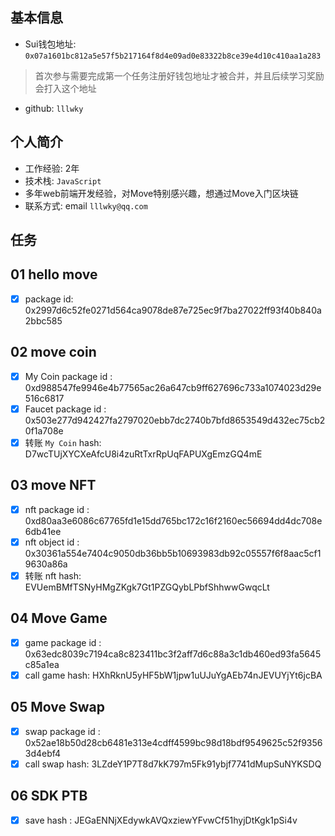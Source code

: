 ## 基本信息
- Sui钱包地址: `0x07a1601bc812a5e57f5b217164f8d4e09ad0e83322b8ce39e4d10c410aa1a283`
> 首次参与需要完成第一个任务注册好钱包地址才被合并，并且后续学习奖励会打入这个地址
- github: `lllwky`

## 个人简介
- 工作经验: 2年
- 技术栈: `JavaScript`
- 多年web前端开发经验，对Move特别感兴趣，想通过Move入门区块链
- 联系方式: email `lllwky@qq.com`

## 任务

##   01 hello move  
- [x] package id: 0x2997d6c52fe0271d564ca9078de87e725ec9f7ba27022ff93f40b840a2bbc585

##   02 move coin
- [x] My Coin package id : 0xd988547fe9946e4b77565ac26a647cb9ff627696c733a1074023d29e516c6817
- [x] Faucet package id : 0x503e277d942427fa2797020ebb7dc2740b7bfd8653549d432ec75cb20f1a708e
- [x] 转账 `My Coin` hash: D7wcTUjXYCXeAfcU8i4zuRtTxrRpUqFAPUXgEmzGQ4mE

##   03 move NFT
- [x] nft package id : 0xd80aa3e6086c67765fd1e15dd765bc172c16f2160ec56694dd4dc708e6db41ee
- [x] nft object id : 0x30361a554e7404c9050db36bb5b10693983db92c05557f6f8aac5cf19630a86a
- [x] 转账 nft  hash: EVUemBMfTSNyHMgZKgk7Gt1PZGQybLPbfShhwwGwqcLt

##   04 Move Game
- [x] game package id : 0x63edc8039c7194ca8c823411bc3f2aff7d6c88a3c1db460ed93fa5645c85a1ea
- [x] call game hash: HXhRknU5yHF5bW1jpw1uUJuYgAEb74nJEVUYjYt6jcBA

##   05 Move Swap
- [x] swap package id : 0x52ae18b50d28cb6481e313e4cdff4599bc98d18bdf9549625c52f93563d4ebf4
- [x] call swap hash: 3LZdeY1P7T8d7kK797m5Fk91ybjf7741dMupSuNYKSDQ

##   06 SDK PTB
- [x] save hash : JEGaENNjXEdywkAVQxziewYFvwCf51hyjDtKgk1pSi4v
